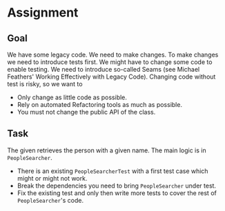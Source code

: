 Assignment
============

Goal
----

We have some legacy code. We need to make changes.
To make changes we need to introduce tests first.
We might have to change some code to enable testing.
We need to introduce so-called Seams (see Michael
Feathers' Working Effectively with Legacy Code).
Changing code without test is risky, so we want to

* Only change as little code as possible.
* Rely on automated Refactoring tools as much as possible.
* You must not change the public API of the class.

Task
----

The given retrieves the person with a given name. The main logic is in `PeopleSearcher`.

* There is an existing `PeopleSearcherTest` with a first test case which might or might not work.
* Break the dependencies you need to bring `PeopleSearcher` under test. 
* Fix the existing test and only then write more tests to cover the rest of `PeopleSearcher`'s code.

